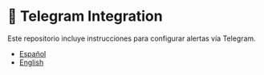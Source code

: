 # 📲 Telegram Integration

Este repositorio incluye instrucciones para configurar alertas vía Telegram.

- [Español](TELEGRAM-INTEGRATION/TELEGRAM-TOKEN-TO-ALERT.ES.md)
- [English](TELEGRAM-INTEGRATION/TELEGRAM-TOKEN-TO-ALERT.EN.md)
